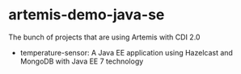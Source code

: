 # artemis-demo-java-se



The bunch of projects that are using Artemis with CDI 2.0

* temperature-sensor: A Java EE application using Hazelcast and MongoDB with Java EE 7 technology